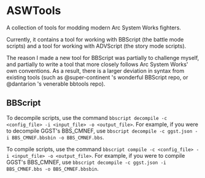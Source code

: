 # ASWTools

A collection of tools for modding modern Arc System Works fighters. 

Currently, it contains a tool for working with BBScript (the battle mode scripts) and a tool for working with ADVScript (the story mode scripts). 

The reason I made a new tool for BBScript was partially to challenge myself, and partially to write a tool that more closely follows Arc System Works' own conventions. As a result, there is a larger deviation in syntax from existing tools (such as @super-continent 's wonderful BBScript repo, or @dantarion 's venerable bbtools repo). 

## BBScript

To decompile scripts, use the command `bbscript decompile -c <config_file> -i <input_file> -o <output_file>`. For example, if you were to decompile GGST's BBS_CMNEF, use `bbscript decompile -c ggst.json -i BBS_CMNEF.bbsbin -o BBS_CMNEF.bbs`.

To compile scripts, use the command `bbscript compile -c <config_file> -i <input_file> -o <output_file>`. For example, if you were to compile GGST's BBS_CMNEF, use `bbscript decompile -c ggst.json -i BBS_CMNEF.bbs -o BBS_CMNEF.bbsbin`.
